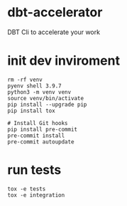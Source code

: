 # dbt-accelerator
DBT Cli to accelerate your work


# init dev inviroment
```
rm -rf venv
pyenv shell 3.9.7
python3 -m venv venv
source venv/bin/activate
pip install --upgrade pip
pip install tox

# Install Git hooks
pip install pre-commit
pre-commit install
pre-commit autoupdate
```

# run tests
```
tox -e tests
tox -e integration
```
